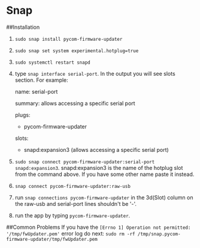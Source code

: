 # Snap

##Installation

1. `sudo snap install pycom-firmware-updater`

2. `sudo snap set system experimental.hotplug=true`

3. `sudo systemctl restart snapd`

4. type `snap interface serial-port`. In the output you will see slots 
   section. For example:
   
   name: serial-port

   summary: allows accessing a specific serial port

   plugs:
   - pycom-firmware-updater
   
   slots:
   - snapd:expansion3 (allows accessing a specific serial port)

5. `sudo snap connect pycom-firmware-updater:serial-port snapd:expansion3`.
   snapd:expansion3 is the name of the hotplug slot from 
   the command above. If you have some other name paste it instead.
6. `snap connect pycom-firmware-updater:raw-usb`
7. run `snap connections pycom-firmware-updater` in the 3d(Slot) column on 
   the raw-usb and serial-port lines shouldn't be '-'.
8. run the app by typing `pycom-firmware-updater`.


##Common Problems
If you have the `[Errno 1] Operation not permitted: '/tmp/fwUpdater.pem'` 
error log do next:
`sudo rm -rf /tmp/snap.pycom-firmware-updater/tmp/fwUpdater.pem`
